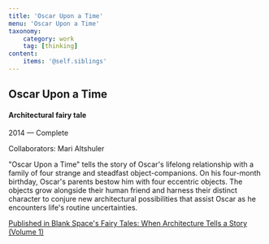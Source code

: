 ```yaml
---
title: 'Oscar Upon a Time'
menu: 'Oscar Upon a Time'
taxonomy:
    category: work
    tag: [thinking]
content:
    items: '@self.siblings'
---
```


## Oscar Upon a Time
#### Architectural fairy tale

<span class="textcolor">2014 — Complete</span>

Collaborators: Mari Altshuler

"Oscar Upon a Time" tells the story of Oscar's lifelong relationship with a family of four strange and steadfast object-companions. On his four-month birthday, Oscar's parents bestow him with four eccentric objects. The objects grow alongside their human friend and harness their distinct character to conjure new architectural possibilities that assist Oscar as he encounters life's routine uncertainties.

[Published in Blank Space's Fairy Tales: When Architecture Tells a Story (Volume 1)](http://blankspaceproject.com/product/fairy-tales-vol-1/)


 
